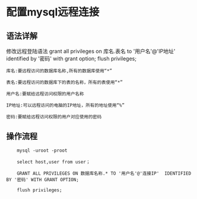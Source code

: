 # 配置mysql远程连接

## 语法详解

修改远程登陆语法
        grant all privileges on 库名.表名 to '用户名'@'IP地址' identified by '密码' with grant option;
        flush privileges;

    库名:要远程访问的数据库名称,所有的数据库使用“*” 

    表名:要远程访问的数据库下的表的名称，所有的表使用“*” 

    用户名:要赋给远程访问权限的用户名称 

    IP地址:可以远程访问的电脑的IP地址，所有的地址使用“%” 

    密码:要赋给远程访问权限的用户对应使用的密码

## 操作流程

        mysql -uroot -proot

        select host,user from user；

        GRANT ALL PRIVILEGES ON 数据库名称.* TO '用户名'@'连接IP'  IDENTIFIED BY '密码' WITH GRANT OPTION;
        
        flush privileges;